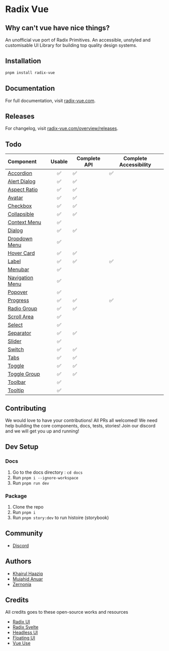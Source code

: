 # Radix Vue

## Why can't vue have nice things?

An unofficial vue port of Radix Primitives.
An accessible, unstyled and customisable UI Library for building top quality design systems.

## Installation

```bash
pnpm install radix-vue
```

## Documentation

For full documentation, visit [radix-vue.com](https://radix-vue.com).

## Releases

For changelog, visit [radix-vue.com/overview/releases](https://radix-vue.com/overview/releases).

## Todo

| Component                                                           | Usable | Complete API | Complete Accessibility |
| :------------------------------------------------------------------ | :----: | ------------ | ---------------------- |
| [Accordion](https://radix-vue.com/components/accordion)             |   ✅   | ✅           | ✅                     |
| [Alert Dialog](https://radix-vue.com/components/alert-dialog)       |   ✅   | ✅           |                        |
| [Aspect Ratio](https://radix-vue.com/components/aspect-ratio)       |   ✅   | ✅           |                        |
| [Avatar](https://radix-vue.com/components/avatar)                   |   ✅   | ✅           |                        |
| [Checkbox](https://radix-vue.com/components/checkbox)               |   ✅   | ✅           |                        |
| [Collapsible](https://radix-vue.com/components/collapsible)         |   ✅   | ✅           |                        |
| [Context Menu](https://radix-vue.com/components/context-menu)       |   ✅   |              |                        |
| [Dialog](https://radix-vue.com/components/dialog)                   |   ✅   | ✅           |                        |
| [Dropdown Menu](https://radix-vue.com/components/dropdown-menu)     |   ✅   |              |                        |
| [Hover Card](https://radix-vue.com/components/hover-card)           |   ✅   | ✅           |                        |
| [Label](https://radix-vue.com/components/label)                     |   ✅   | ✅           | ✅                     |
| [Menubar](https://radix-vue.com/components/menubar)                 |   ✅   |              |                        |
| [Navigation Menu](https://radix-vue.com/components/navigation-menu) |   ✅   |              |                        |
| [Popover](https://radix-vue.com/components/popover)                 |   ✅   |              |                        |
| [Progress](https://radix-vue.com/components/progress)               |   ✅   | ✅           | ✅                     |
| [Radio Group](https://radix-vue.com/components/radio-group)         |   ✅   | ✅           |                        |
| [Scroll Area](https://radix-vue.com/components/scroll-area)         |   ✅   |              |                        |
| [Select](https://radix-vue.com/components/select)                   |   ✅   |              |                        |
| [Separator](https://radix-vue.com/components/separator)             |   ✅   | ✅           |                        |
| [Slider](https://radix-vue.com/components/slider)                   |   ✅   |              |                        |
| [Switch](https://radix-vue.com/components/switch)                   |   ✅   | ✅           |                        |
| [Tabs](https://radix-vue.com/components/tabs)                       |   ✅   | ✅           |                        |
| [Toggle](https://radix-vue.com/components/toggle)                   |   ✅   | ✅           |                        |
| [Toggle Group](https://radix-vue.com/components/toggle-group)       |   ✅   | ✅           |                        |
| [Toolbar](https://radix-vue.com/components/toolbar)                 |   ✅   |              |                        |
| [Tooltip](https://radix-vue.com/components/tooltip)                 |   ✅   |              |                        |

## Contributing

We would love to have your contributions! All PRs all welcomed! We need help building the core components, docs, tests, stories! Join our discord and we will get you up and running!

## Dev Setup

### Docs

1. Go to the docs directory : `cd docs`
2. Run `pnpm i --ignore-workspace`
3. Run `pnpm run dev`

### Package

1. Clone the repo
2. Run `pnpm i`
3. Run `pnpm story:dev` to run histoire (storybook)

## Community

- [Discord](https://discord.gg/jZUsrAADe5)

## Authors

- [Khairul Haaziq](https://github.com/khairulhaaziq)
- [Mujahid Anuar](https://github.com/mujahidfa)
- [Zernonia](https://github.com/zernonia)

## Credits

All credits goes to these open-source works and resources

- [Radix UI](https://radix-ui.com)
- [Radix Svelte](https://radix-svelte.com)
- [Headless UI](https://headlessui.com)
- [Floating UI](https://floating-ui.com)
- [Vue Use](https://vueuse.org)
